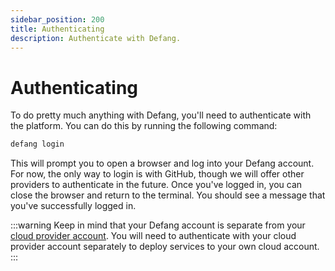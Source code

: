 ```yaml
---
sidebar_position: 200
title: Authenticating
description: Authenticate with Defang.
---
```


# Authenticating

To do pretty much anything with Defang, you'll need to authenticate with the platform. You can do this by running the following command:

```bash
defang login
```

This will prompt you to open a browser and log into your Defang account. For now, the only way to login is with GitHub, though we will offer other providers to authenticate in the future. Once you've logged in, you can close the browser and return to the terminal. You should see a message that you've successfully logged in.

:::warning
Keep in mind that your Defang account is separate from your [cloud provider account](../concepts/defang-byoc.md). You will need to authenticate with your cloud provider account separately to deploy services to your own cloud account.
:::